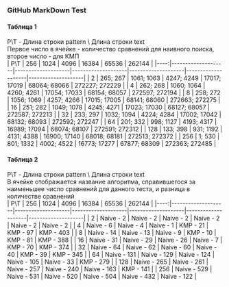 ### GitHub MarkDown Test
#### Таблица 1  
P\T - Длина строки pattern \ Длина строки text  
Первое число в ячейке - количество сравнений для наивного поиска, второе число - для КМП  
| P\T |               256  |              1024  |              4096  |             16384  |             65536  |            262144  |
|----:|--------------------|--------------------|--------------------|--------------------|--------------------|--------------------|
|   2 |     265;      267  |    1061;     1063  |    4247;     4249  |   17017;    17019  |   68064;    68066  |  272227;   272229  |
|   4 |     262;      268  |    1060;     1064  |    4260;     4261  |   17054;    17033  |   68154;    68057  |  272597;   272194  |
|   8 |     258;      272  |    1056;     1069  |    4257;     4266  |   17015;    17005  |   68141;    68060  |  272663;   272275  |
|  16 |     251;      282  |    1049;     1078  |    4245;     4271  |   17023;    17030  |   68127;    68057  |  272587;   272213  |
|  32 |     233;      297  |    1032;     1094  |    4224;     4284  |   17002;    17042  |   68132;    68093  |  272592;   272247  |
|  64 |     201;      332  |     998;     1127  |    4193;     4317  |   16989;    17094  |   68074;    68107  |  272591;   272312  |
| 128 |     133;      398  |     931;     1192  |    4131;     4388  |   16900;    17140  |   68018;    68181  |  272513;   272372  |
| 256 |       1;      530  |     801;     1332  |    4002;     4522  |   16773;    17277  |   67877;    68309  |  272363;   272485  |

#### Таблица 2  
P\T - Длина строки pattern \ Длина строки text  
В ячейке отображается название алгоритма, справившегося за наименьшее число сравнений для данного теста, и разница в количестве сравнений  
| P\T |               256  |              1024  |              4096  |             16384  |             65536  |            262144  |
|----:|--------------------|--------------------|--------------------|--------------------|--------------------|--------------------|
|   2 | Naive -         2  | Naive -         2  | Naive -         2  | Naive -         2  | Naive -         2  | Naive -         2  | 
|   4 | Naive -         6  | Naive -         4  | Naive -         1  |  KMP  -        21  |  KMP  -        97  |  KMP  -       403  | 
|   8 | Naive -        14  | Naive -        13  | Naive -         9  |  KMP  -        10  |  KMP  -        81  |  KMP  -       388  | 
|  16 | Naive -        31  | Naive -        29  | Naive -        26  | Naive -         7  |  KMP  -        70  |  KMP  -       374  | 
|  32 | Naive -        64  | Naive -        62  | Naive -        60  | Naive -        40  |  KMP  -        39  |  KMP  -       345  | 
|  64 | Naive -       131  | Naive -       129  | Naive -       124  | Naive -       105  | Naive -        33  |  KMP  -       279  | 
| 128 | Naive -       265  | Naive -       261  | Naive -       257  | Naive -       240  | Naive -       163  |  KMP  -       141  | 
| 256 | Naive -       529  | Naive -       531  | Naive -       520  | Naive -       504  | Naive -       432  | Naive -       122  | 
